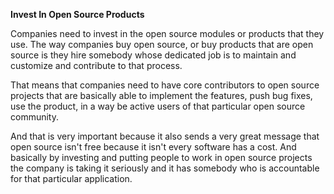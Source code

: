 **Invest In Open Source Products**

Companies need to invest in the open source modules or products that they use. The way companies buy open source, or buy products that are open source is they hire somebody whose dedicated job is to maintain and customize and contribute to that process.

That means that companies need to have core contributors to open source projects that are basically able to implement the features, push bug fixes, use the product, in a way be active users of that particular open source community.

And that is very important because it also sends a very great message that open source isn't free because it isn't every software has a cost. And basically by investing and putting people to work in open source projects the company is taking it seriously and it has somebody who is accountable for that particular application.